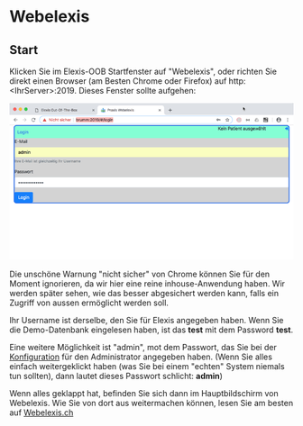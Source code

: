 # Webelexis

## Start

Klicken Sie im Elexis-OOB Startfenster auf "Webelexis", oder richten Sie direkt einen Browser (am Besten Chrome oder Firefox) auf http:&lt;IhrServer&gt;:2019. Dieses Fenster sollte aufgehen:

![](../images/wlx_use_01.png)

Die unschöne Warnung "nicht sicher" von Chrome können Sie für den Moment ignorieren, da wir hier eine reine inhouse-Anwendung haben. Wir werden später sehen, wie das besser abgesichert werden kann, falls ein Zugriff von aussen ermöglicht werden soll. 

Ihr Username ist derselbe, den Sie für Elexis angegeben haben. Wenn Sie die Demo-Datenbank eingelesen haben, ist das **test** mit dem Password **test**.

Eine weitere Möglichkeit ist "admin", mot dem Passwort, das Sie bei der [Konfiguration](config.md) für den Administrator angegeben haben. (Wenn Sie alles einfach weitergeklickt haben (was Sie bei einem "echten" System niemals tun sollten), dann lautet dieses Passwort schlicht: **admin**)

Wenn alles geklappt hat, befinden Sie sich dann im Hauptbildschirm von Webelexis. Wie Sie von dort aus weitermachen können, lesen Sie am besten auf [Webelexis.ch](http://www.webelexis.ch/dox)